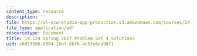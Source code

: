 ```yaml
---
content_type: resource
description: ''
file: https://ol-ocw-studio-app-production.s3.amazonaws.com/courses/14-124-microeconomic-theory-iv-spring-2017/c0d5338688041bbf8bf64c5fe6ea90f1_MIT14_124S17_Pset4_sol.pdf
file_type: application/pdf
resourcetype: Document
title: 14.124 Spring 2017 Problem Set 4 Solutions
uid: c0d53386-8804-1bbf-8bf6-4c5fe6ea90f1
---
```

